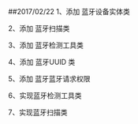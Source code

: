 ##2017/02/22
1、添加 蓝牙设备实体类

2、添加 蓝牙扫描类

3、添加 蓝牙检测工具类

4、添加 蓝牙UUID 类

5、添加 蓝牙蓝牙请求权限

6、实现蓝牙检测工具类

7、实现蓝牙扫描类